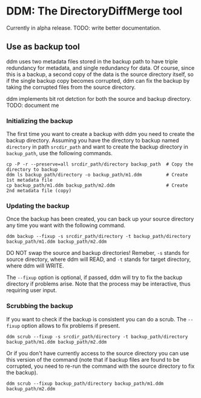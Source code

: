 # DDM: The DirectoryDiffMerge tool

Currently in alpha release. TODO: write better documentation.

## Use as backup tool

ddm uses two metadata files stored in the backup path to have triple redundancy
for metadata, and single redundancy for data. Of course, since this is a backup,
a second copy of the data is the source directory itself, so if the single backup
copy becomes corrupted, ddm can fix the backup by taking the corrupted files from
the source directory.

ddm implements bit rot detction for both the source and backup directory. TODO: document me

### Initializing the backup

The first time you want to create a backup with ddm you need to create the backup directory. Assuming you have the directory to backup named `directory` in path `srcdir_path` and want to create the backup directory in `backup_path`, use the following commands.

```
cp -P -r --preserve=all srcdir_path/directory backup_path  # Copy the directory to backup
ddm ls backup_path/directory -o backup_path/m1.ddm         # Create 1st metadata file
cp backup_path/m1.ddm backup_path/m2.ddm                   # Create 2nd metadata file (copy)
```

### Updating the backup

Once the backup has been created, you can back up your source directory any time you want with the following command.

```
ddm backup --fixup -s srcdir_path/directory -t backup_path/directory backup_path/m1.ddm backup_path/m2.ddm
```

DO NOT swap the source and backup directories! Remeber, `-s` stands for source directory, where ddm will READ, and `-t` stands for target directory, where ddm will WRITE.

The `--fixup` option is optional, if passed, ddm will try to fix the backup directory if problems arise. Note that the process may be interactive, thus requiring user input.

### Scrubbing the backup

If you want to check if the backup is consistent you can do a scrub. The `--fixup` option allows to fix problems if present.

```
ddm scrub --fixup -s srcdir_path/directory -t backup_path/directory backup_path/m1.ddm backup_path/m2.ddm
```

Or if you don't have currently access to the source directory you can use this version of the command (note that if backup files are found to be corrupted, you need to re-run the command with the source directory to fix the backup).

```
ddm scrub --fixup backup_path/directory backup_path/m1.ddm backup_path/m2.ddm
```
